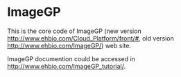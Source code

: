 # ImageGP

This is the core code of ImageGP (new version <http://www.ehbio.com/Cloud_Platform/front/#>, old version <http://www.ehbio.com/ImageGP/>) web site.

ImageGP documention could be accessed in <http://www.ehbio.com/ImageGP_tutorial/>.
